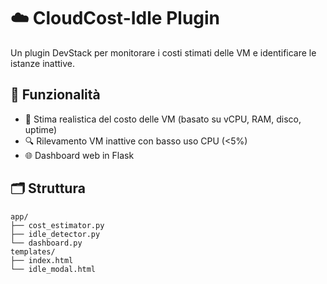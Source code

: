 # ☁️ CloudCost-Idle Plugin

Un plugin DevStack per monitorare i costi stimati delle VM e identificare le istanze inattive.

## 🔧 Funzionalità

- 💸 Stima realistica del costo delle VM (basato su vCPU, RAM, disco, uptime)
- 🔍 Rilevamento VM inattive con basso uso CPU (<5%)
- 🌐 Dashboard web in Flask

## 🗂️ Struttura

```plaintext
app/
├── cost_estimator.py
├── idle_detector.py
└── dashboard.py
templates/
├── index.html
└── idle_modal.html
